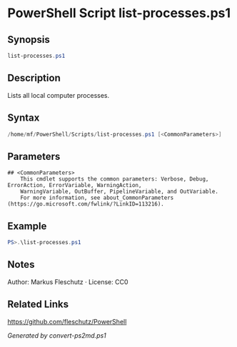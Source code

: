 # PowerShell Script list-processes.ps1

## Synopsis
```powershell
list-processes.ps1
```

## Description
Lists all local computer processes.

## Syntax
```powershell
/home/mf/PowerShell/Scripts/list-processes.ps1 [<CommonParameters>]
```

## Parameters

```
## <CommonParameters>
    This cmdlet supports the common parameters: Verbose, Debug, ErrorAction, ErrorVariable, WarningAction, 
    WarningVariable, OutBuffer, PipelineVariable, and OutVariable.
    For more information, see about_CommonParameters (https://go.microsoft.com/fwlink/?LinkID=113216).
```

## Example
```powershell
PS>.\list-processes.ps1
```


## Notes
Author: Markus Fleschutz · License: CC0

## Related Links
https://github.com/fleschutz/PowerShell

*Generated by convert-ps2md.ps1*
